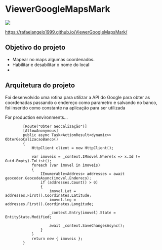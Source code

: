 # ViewerGoogleMapsMark

![](src/assets/aplication-view.gif)

https://rafaelangelo1999.github.io/ViewerGoogleMapsMark/

## Objetivo do projeto

- Mapear no maps algumas coordenados.
- Habilitar e desabilitar o nome do local
- 
## Arquitetura do projeto

Foi desenvolvido uma rotina para utilizar a API do Google para obter as coordenadas passando o endereço como parametro e salvando no banco, foi inserido como constante na aplicação para ser utilizada

For production environments...

```[HttpGet]
        [Route("Obter Geocalização")]
        [AllowAnonymous]
        public async Task<ActionResult<dynamic>> ObterGeoCalizacaoBanco()
        {
            HttpClient client = new HttpClient();

            var imoveis = _context.IMmovel.Where(x => x.Id != Guid.Empty).ToList();
            foreach (var imovel in imoveis)
            {
                IEnumerable<Address> addresses = await geocoder.GeocodeAsync(imovel.Endereco);
                if (addresses.Count() > 0)
                {
                    imovel.Lat = addresses.First().Coordinates.Latitude;
                    imovel.lng = addresses.First().Coordinates.Longitude;

                    _context.Entry(imovel).State = EntityState.Modified;

                    await _context.SaveChangesAsync();
                }
            }
            return new { imoveis };
        }
```
